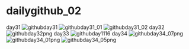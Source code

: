 # dailygithub_02
day31
![githubday31](https://user-images.githubusercontent.com/50454382/121912685-c083f400-cd6b-11eb-9d70-859f89082e74.png)
![githubday31_01](https://user-images.githubusercontent.com/50454382/121912696-c24db780-cd6b-11eb-9afe-7665d2adbe76.png)
![githubday31_02](https://user-images.githubusercontent.com/50454382/121912706-c4b01180-cd6b-11eb-96d3-4adca145af3a.png)
day32
![githubday32png](https://user-images.githubusercontent.com/50454382/122074347-1a4ff100-ce34-11eb-9d67-d0dc26c98b9c.png)
day33
![githubday1116](https://user-images.githubusercontent.com/50454382/122422172-e86f9380-cfc7-11eb-9d4b-2b2c490950c3.png)
day34
![githubday34_07png](https://user-images.githubusercontent.com/50454382/123129666-156bec80-d487-11eb-8cec-6cacae99a0d1.png)
![githubday34_01png](https://user-images.githubusercontent.com/50454382/123129683-17ce4680-d487-11eb-912f-b12ae8480ed0.png)
![githubday34_05png](https://user-images.githubusercontent.com/50454382/123129697-1a30a080-d487-11eb-9ac2-b3ec95ad09a2.png)

